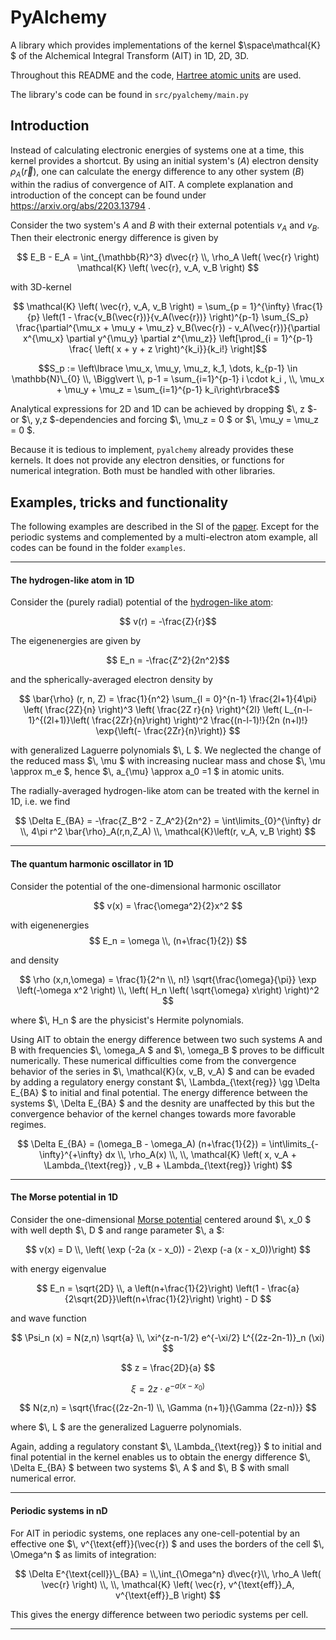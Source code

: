 # PyAlchemy
A library which provides implementations of the kernel $\space\mathcal{K} $ of the Alchemical Integral Transform (AIT) in 1D, 2D, 3D.

Throughout this README and the code, [Hartree atomic units](https://en.wikipedia.org/wiki/Hartree_atomic_units) are used.

The library's code can be found in `src/pyalchemy/main.py`

## Introduction
Instead of calculating electronic energies of systems one at a time, this kernel provides a shortcut. By using an initial system's ($A$) electron density $\rho_A(\vec{r})$, one can calculate the energy difference to any other system ($B$) within the radius of convergence of AIT. A complete explanation and introduction of the concept can be found under https://arxiv.org/abs/2203.13794 .

Consider the two system's $A$ and $B$ with their external potentials $v_A$ and $v_B$. Then their electronic energy difference is given by

$$ E_B - E_A = \int_{\mathbb{R}^3} d\vec{r} \\, \rho_A \left( \vec{r} \right) \mathcal{K} \left( \vec{r}, v_A, v_B \right) $$

with 3D-kernel

$$ \mathcal{K} \left( \vec{r}, v_A, v_B \right) = \sum_{p = 1}^{\infty} \frac{1}{p} \left(1 - \frac{v_B(\vec{r})}{v_A(\vec{r})} \right)^{p-1} \sum_{S_p} \frac{\partial^{\mu_x + \mu_y + \mu_z} v_B(\vec{r}) - v_A(\vec{r})}{\partial x^{\mu_x} \partial y^{\mu_y} \partial z^{\mu_z}}
    \left[\prod_{i = 1}^{p-1} \frac{ \left( x + y + z \right)^{k_i}}{k_i!} \right]$$

$$S_p := \left\lbrace \mu_x, \mu_y, \mu_z, k_1, \dots, k_{p-1} \in \mathbb{N}\_{0}  \\, \Bigg\vert \\, p-1 = \sum_{i=1}^{p-1} i \cdot k_i , \\, \mu_x + \mu_y + \mu_z = \sum_{i=1}^{p-1} k_i\right\rbrace$$

Analytical expressions for 2D and 1D can be achieved by dropping $\\, z $- or $\\, y,z $-dependencies and forcing $\\, \mu_z = 0 $ or $\\, \mu_y = \mu_z = 0 $.

Because it is tedious to implement, `pyalchemy` already provides these kernels. It does not provide any electron densities, or functions for numerical integration. Both must be handled with other libraries.

## Examples, tricks and functionality
The following examples are described in the SI of the [paper](https://arxiv.org/abs/2203.13794). Except for the periodic systems and complemented by a multi-electron atom example, all codes can be found in the folder `examples`.

---
#### The hydrogen-like atom in 1D

Consider the (purely radial) potential of the [hydrogen-like atom](https://books.google.at/books?id=BT5RAAAAMAAJ):

$$ v(r) = -\frac{Z}{r}$$

The eigenenergies are given by

$$ E_n = -\frac{Z^2}{2n^2}$$

and the spherically-averaged electron density by

$$ \bar{\rho} (r, n, Z) = \frac{1}{n^2} \sum_{l = 0}^{n-1} \frac{2l+1}{4\pi} \left( \frac{2Z}{n} \right)^3 \left( \frac{2Z r}{n} \right)^{2l} \left( L_{n-l-1}^{(2l+1)}\left( \frac{2Zr}{n}\right) \right)^2 \frac{(n-l-1)!}{2n (n+l)!} \exp{\left(- \frac{2Zr}{n}\right)} $$

with generalized Laguerre polynomials $\\, L $. We neglected the change of the reduced mass $\\, \mu $ with increasing nuclear mass and chose $\\, \mu \approx m_e $, hence $\\, a_{\mu} \approx a_0 =1 $ in atomic units.

The radially-averaged hydrogen-like atom can be treated with the kernel in 1D, i.e. we find

$$ \Delta E_{BA} = -\frac{Z_B^2 - Z_A^2}{2n^2} = \int\limits_{0}^{\infty} dr \\, 4\pi r^2 \bar{\rho}_A(r,n,Z_A) \\, \mathcal{K}\left(r, v_A, v_B \right) $$

---
#### The quantum harmonic oscillator in 1D

Consider the potential of the one-dimensional harmonic oscillator

$$ v(x) = \frac{\omega^2}{2}x^2 $$

with eigenenergies
$$ E_n = \omega \\, (n+\frac{1}{2}) $$

and density

$$ \rho (x,n,\omega) = \frac{1}{2^n \\, n!} \sqrt{\frac{\omega}{\pi}} \exp \left(-\omega x^2 \right) \\, \left( H_n \left( \sqrt{\omega} x\right) \right)^2 $$

where $\\, H_n $ are the physicist's Hermite polynomials.

Using AIT to obtain the energy difference between two such systems A and B with frequencies $\\, \omega_A $ and $\\, \omega_B $ proves to be difficult numerically. These numerical difficulties come from the convergence behavior of the series in $\\, \mathcal{K}(x, v_B, v_A) $ and can be evaded by adding a regulatory energy constant $\\, \Lambda_{\text{reg}} \gg \Delta E_{BA} $ to initial and final potential. The energy difference between the systems $\\, \Delta E_{BA} $ and the desnity are unaffected by this but the convergence behavior of the kernel changes towards more favorable regimes.

$$ \Delta E_{BA} = (\omega_B - \omega_A) (n+\frac{1}{2}) = \int\limits_{-\infty}^{+\infty} dx \\, \rho_A(x) \\, \\, \mathcal{K} \left( x, v_A + \Lambda_{\text{reg}} , v_B + \Lambda_{\text{reg}} \right) $$

---
#### The Morse potential in 1D

Consider the one-dimensional [Morse potential](https://backend.orbit.dtu.dk/ws/portalfiles/portal/3620619/Dahl.pdf) centered around $\\, x_0 $ with well depth $\\, D $ and range parameter $\\, a $:

$$ v(x) = D \\, \left( \exp (-2a (x - x_0)) - 2\exp (-a (x - x_0))\right) $$

with energy eigenvalue

$$ E_n = \sqrt{2D} \\, a \left(n+\frac{1}{2}\right)  \left(1 - \frac{a}{2\sqrt{2D}}\left(n+\frac{1}{2}\right) \right) - D $$

and wave function

$$ \Psi_n (x) = N(z,n) \sqrt{a} \\, \xi^{z-n-1/2} e^{-\xi/2} L^{(2z-2n-1)}_n (\xi) $$

$$ z = \frac{2D}{a} $$

$$ \xi = 2z\cdot e^{-a(x-x_0)} $$

$$ N(z,n) = \sqrt{\frac{(2z-2n-1) \\, \Gamma (n+1)}{\Gamma (2z-n)}} $$

where $\\, L $ are the generalized Laguerre polynomials.

Again, adding a regulatory constant $\\, \Lambda_{\text{reg}} $ to initial and final potential in the kernel enables us to obtain the energy difference $\\, \Delta E_{BA} $ between two systems $\\, A $ and $\\, B $ with small numerical error.

---
#### Periodic systems in nD

For AIT in periodic systems, one replaces any one-cell-potential by an effective one $\\, v^{\text{eff}}(\vec{r}) $ and uses the borders of the cell $\\, \Omega^n $ as limits of integration:

$$ \Delta E^{\text{cell}}\_{BA} =  \\,\int_{\Omega^n} d\vec{r}\\, \rho_A \left( \vec{r} \right) \\, \\, \mathcal{K} \left( \vec{r}, v^{\text{eff}}_A, v^{\text{eff}}_B \right) $$

This gives the energy difference between two periodic systems per cell.

---
